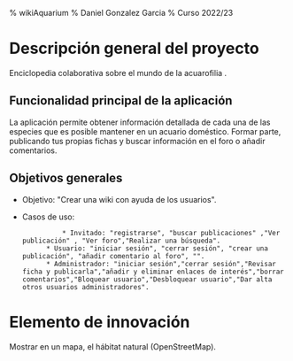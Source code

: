 % wikiAquarium 
% Daniel Gonzalez Garcia
% Curso 2022/23

# Descripción general del proyecto

Enciclopedia colaborativa sobre el mundo de la acuarofilia .

## Funcionalidad principal de la aplicación

La aplicación permite obtener información detallada de cada una de las especies que es posible
mantener en un acuario doméstico. Formar parte, publicando tus propias fichas y 
buscar información en el foro o añadir comentarios.

## Objetivos generales


* Objetivo: "Crear una wiki con ayuda de los usuarios".
* Casos de uso:
 
                * Invitado: "registrarse", "buscar publicaciones" ,"Ver publicación" , "Ver foro","Realizar una búsqueda".
	        * Usuario: "iniciar sesión", "cerrar sesión", "crear una publicación", "añadir comentario al foro", "".
 	        * Administrador: "iniciar sesión","cerrar sesión","Revisar ficha y publicarla","añadir y eliminar enlaces de interés","borrar comentarios","Bloquear usuario","Desbloquear usuario","Dar alta otros usuarios administradores".

            

# Elemento de innovación

Mostrar en un mapa, el hábitat natural (OpenStreetMap).

